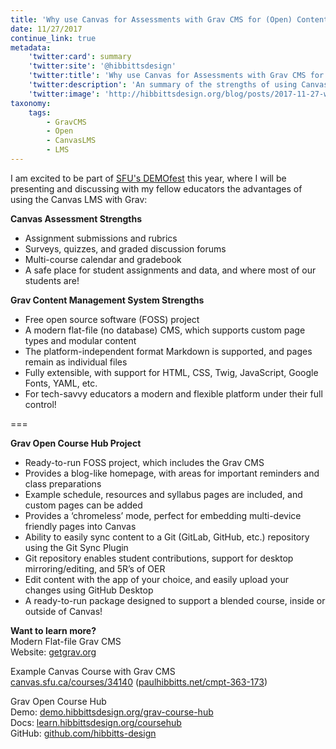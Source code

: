 ```yaml
---
title: 'Why use Canvas for Assessments with Grav CMS for (Open) Content?'
date: 11/27/2017
continue_link: true
metadata:
    'twitter:card': summary
    'twitter:site': '@hibbittsdesign'
    'twitter:title': 'Why use Canvas for Assessments with Grav CMS for (Open) Content?'
    'twitter:description': 'An summary of the strengths of using Canvas with Grav.'
    'twitter:image': 'http://hibbittsdesign.org/blog/posts/2017-11-27-why-use-canvas-for-assessments-with-grav-cms-for-open-content/canvas-cmpt-363-173.png'
taxonomy:
    tags:
        - GravCMS
        - Open
        - CanvasLMS
        - LMS
---
```


I am excited to be part of [SFU's DEMOfest](http://www.sfu.ca/tlc/programming/special/2017-demofest.html) this year, where I will be presenting and discussing with my fellow educators the advantages of using the Canvas LMS with Grav:

**Canvas Assessment Strengths**
* Assignment submissions and rubrics
* Surveys, quizzes, and graded discussion forums
* Multi-course calendar and gradebook
* A safe place for student assignments and data, and where most of our students are!

**Grav Content Management System Strengths**
* Free open source software (FOSS) project
* A modern flat-file (no database) CMS, which supports custom page types and modular content
* The platform-independent format Markdown is supported, and pages remain as individual files
* Fully extensible, with support for HTML, CSS, Twig, JavaScript, Google Fonts, YAML, etc.
* For tech-savvy educators a modern and flexible platform under their full control!

===

**Grav Open Course Hub Project**
* Ready-to-run FOSS project, which includes the Grav CMS
* Provides a blog-like homepage, with areas for important reminders and class preparations
* Example schedule, resources and syllabus pages are included, and custom pages can be added
* Provides a ‘chromeless’ mode, perfect for embedding multi-device friendly pages into Canvas
* Ability to easily sync content to a Git (GitLab, GitHub, etc.) repository using the Git Sync Plugin
* Git repository enables student contributions, support for desktop mirroring/editing, and 5R’s of OER
* Edit content with the app of your choice, and easily upload your changes using GitHub Desktop
* A ready-to-run package designed to support a blended course, inside or outside of Canvas!

**Want to learn more?**  
Modern Flat-file Grav CMS  
Website: [getgrav.org](https://getgrav.org/)

Example Canvas Course with Grav CMS  
[canvas.sfu.ca/courses/34140](https://canvas.sfu.ca/courses/34140)   ([paulhibbitts.net/cmpt-363-173](https://paulhibbitts.net/cmpt-363-173))  

Grav Open Course Hub  
Demo: [demo.hibbittsdesign.org/grav-course-hub](http://demo.hibbittsdesign.org/grav-course-hub)  
Docs: [learn.hibbittsdesign.org/coursehub](http://learn.hibbittsdesign.org/coursehub)  
GitHub: [github.com/hibbitts-design](http://github.com/hibbitts-design)  
